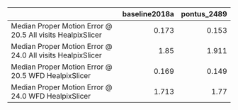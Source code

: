 |                                                            |   baseline2018a |   pontus_2489 |
|:-----------------------------------------------------------|----------------:|--------------:|
| Median Proper Motion Error @ 20.5 All visits HealpixSlicer |           0.173 |         0.153 |
| Median Proper Motion Error @ 24.0 All visits HealpixSlicer |           1.85  |         1.911 |
| Median Proper Motion Error @ 20.5 WFD HealpixSlicer        |           0.169 |         0.149 |
| Median Proper Motion Error @ 24.0 WFD HealpixSlicer        |           1.713 |         1.77  |
